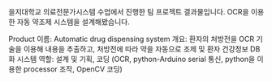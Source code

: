 을지대학교 의료전문가시스템 수업에서 진행한 팀 프로젝트 결과물입니다.
OCR을 이용한 자동 약조제 시스템을 설계해봤습니다.

Product 이름: Automatic drug dispensing system
개요: 환자의 처방전을 OCR 기술을 이용해 내용을 추출하고, 처방전에 따라 약을 자동으로 조제 및 환자 건강정보 DB화 시스템
역할: 설계 및 기획, 코딩 (OCR, python-Arduino serial 통신, python을 이용한 processor 조작, OpenCV 코딩)
